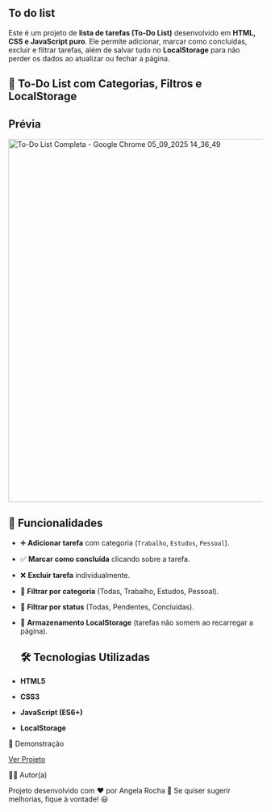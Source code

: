 ## To do list

Este é um projeto de **lista de tarefas (To-Do List)** desenvolvido em **HTML, CSS e JavaScript puro**.   Ele permite adicionar, marcar como concluídas, excluir e filtrar tarefas, além de salvar tudo no **LocalStorage** para não perder os dados ao atualizar ou fechar a página.

## 📝 To-Do List com Categorias, Filtros e LocalStorage

## Prévia

<img width="1024" height="720" alt="To-Do List Completa - Google Chrome 05_09_2025 14_36_49" src="https://github.com/user-attachments/assets/57bee269-7c56-4d19-b09f-6b9513d7c2be" />

## 🚀 Funcionalidades

- ➕ **Adicionar tarefa** com categoria (`Trabalho`, `Estudos`, `Pessoal`).  
- ✅ **Marcar como concluída** clicando sobre a tarefa.  
- ❌ **Excluir tarefa** individualmente.  
- 📂 **Filtrar por categoria** (Todas, Trabalho, Estudos, Pessoal).  
- 🔎 **Filtrar por status** (Todas, Pendentes, Concluídas).  
- 💾 **Armazenamento LocalStorage** (tarefas não somem ao recarregar a página).

  ## 🛠️ Tecnologias Utilizadas

- **HTML5**
- **CSS3**
- **JavaScript (ES6+)**
- **LocalStorage**

📸 Demonstração

[Ver Projeto](https://angela-rocha.github.io/to_do_list/)

👩‍💻 Autor(a)

Projeto desenvolvido com ❤️ por Angela Rocha 🚀
Se quiser sugerir melhorias, fique à vontade! 😃
